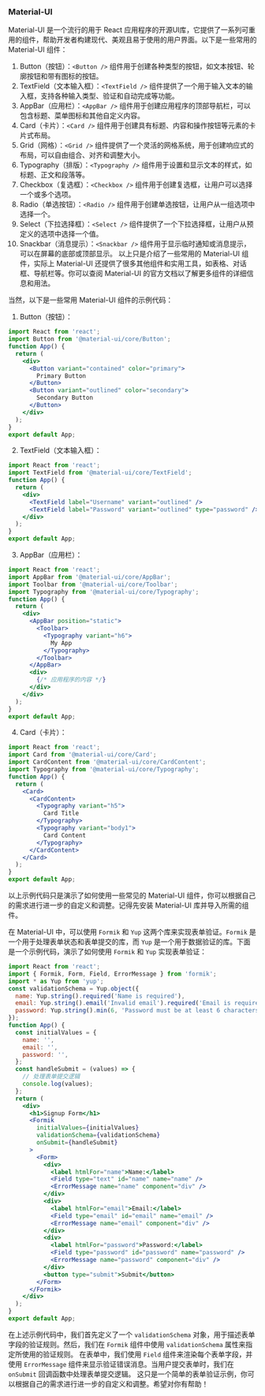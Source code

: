 ### Material-UI
Material-UI 是一个流行的用于 React 应用程序的开源UI库，它提供了一系列可重用的组件，帮助开发者构建现代、美观且易于使用的用户界面。以下是一些常用的 Material-UI 组件：

1. Button（按钮）：`<Button />` 组件用于创建各种类型的按钮，如文本按钮、轮廓按钮和带有图标的按钮。
2. TextField（文本输入框）：`<TextField />` 组件提供了一个用于输入文本的输入框，支持各种输入类型、验证和自动完成等功能。
3. AppBar（应用栏）：`<AppBar />` 组件用于创建应用程序的顶部导航栏，可以包含标题、菜单图标和其他自定义内容。
4. Card（卡片）：`<Card />` 组件用于创建具有标题、内容和操作按钮等元素的卡片式布局。
5. Grid（网格）：`<Grid />` 组件提供了一个灵活的网格系统，用于创建响应式的布局，可以自由组合、对齐和调整大小。
6. Typography（排版）：`<Typography />` 组件用于设置和显示文本的样式，如标题、正文和段落等。
7. Checkbox（复选框）：`<Checkbox />` 组件用于创建复选框，让用户可以选择一个或多个选项。
8. Radio（单选按钮）：`<Radio />` 组件用于创建单选按钮，让用户从一组选项中选择一个。
9. Select（下拉选择框）：`<Select />` 组件提供了一个下拉选择框，让用户从预定义的选项中选择一个值。
10. Snackbar（消息提示）：`<Snackbar />` 组件用于显示临时通知或消息提示，可以在屏幕的底部或顶部显示。
  以上只是介绍了一些常用的 Material-UI 组件，实际上 Material-UI 还提供了很多其他组件和实用工具，如表格、对话框、导航栏等。你可以查阅 Material-UI 的官方文档以了解更多组件的详细信息和用法。

当然，以下是一些常用 Material-UI 组件的示例代码：

1. Button（按钮）：
```jsx
import React from 'react';
import Button from '@material-ui/core/Button';
function App() {
  return (
    <div>
      <Button variant="contained" color="primary">
        Primary Button
      </Button>
      <Button variant="outlined" color="secondary">
        Secondary Button
      </Button>
    </div>
  );
}
export default App;
```
2. TextField（文本输入框）：
```jsx
import React from 'react';
import TextField from '@material-ui/core/TextField';
function App() {
  return (
    <div>
      <TextField label="Username" variant="outlined" />
      <TextField label="Password" variant="outlined" type="password" />
    </div>
  );
}
export default App;
```
3. AppBar（应用栏）：
```jsx
import React from 'react';
import AppBar from '@material-ui/core/AppBar';
import Toolbar from '@material-ui/core/Toolbar';
import Typography from '@material-ui/core/Typography';
function App() {
  return (
    <div>
      <AppBar position="static">
        <Toolbar>
          <Typography variant="h6">
            My App
          </Typography>
        </Toolbar>
      </AppBar>
      <div>
        {/* 应用程序的内容 */}
      </div>
    </div>
  );
}
export default App;
```
4. Card（卡片）：
```jsx
import React from 'react';
import Card from '@material-ui/core/Card';
import CardContent from '@material-ui/core/CardContent';
import Typography from '@material-ui/core/Typography';
function App() {
  return (
    <Card>
      <CardContent>
        <Typography variant="h5">
          Card Title
        </Typography>
        <Typography variant="body1">
          Card Content
        </Typography>
      </CardContent>
    </Card>
  );
}
export default App;
```
以上示例代码只是演示了如何使用一些常见的 Material-UI 组件，你可以根据自己的需求进行进一步的自定义和调整。记得先安装 Material-UI 库并导入所需的组件。

在 Material-UI 中，可以使用 `Formik` 和 `Yup` 这两个库来实现表单验证。`Formik` 是一个用于处理表单状态和表单提交的库，而 `Yup` 是一个用于数据验证的库。下面是一个示例代码，演示了如何使用 `Formik` 和 `Yup` 实现表单验证：

```jsx
import React from 'react';
import { Formik, Form, Field, ErrorMessage } from 'formik';
import * as Yup from 'yup';
const validationSchema = Yup.object({
  name: Yup.string().required('Name is required'),
  email: Yup.string().email('Invalid email').required('Email is required'),
  password: Yup.string().min(6, 'Password must be at least 6 characters').required('Password is required'),
});
function App() {
  const initialValues = {
    name: '',
    email: '',
    password: '',
  };
  const handleSubmit = (values) => {
    // 处理表单提交逻辑
    console.log(values);
  };
  return (
    <div>
      <h1>Signup Form</h1>
      <Formik
        initialValues={initialValues}
        validationSchema={validationSchema}
        onSubmit={handleSubmit}
      >
        <Form>
          <div>
            <label htmlFor="name">Name:</label>
            <Field type="text" id="name" name="name" />
            <ErrorMessage name="name" component="div" />
          </div>
          <div>
            <label htmlFor="email">Email:</label>
            <Field type="email" id="email" name="email" />
            <ErrorMessage name="email" component="div" />
          </div>
          <div>
            <label htmlFor="password">Password:</label>
            <Field type="password" id="password" name="password" />
            <ErrorMessage name="password" component="div" />
          </div>
          <button type="submit">Submit</button>
        </Form>
      </Formik>
    </div>
  );
}
export default App;
```
在上述示例代码中，我们首先定义了一个 `validationSchema` 对象，用于描述表单字段的验证规则。然后，我们在 `Formik` 组件中使用 `validationSchema` 属性来指定所使用的验证规则。
在表单中，我们使用 `Field` 组件来渲染每个表单字段，并使用 `ErrorMessage` 组件来显示验证错误消息。当用户提交表单时，我们在 `onSubmit` 回调函数中处理表单提交逻辑。
这只是一个简单的表单验证示例，你可以根据自己的需求进行进一步的自定义和调整。希望对你有帮助！